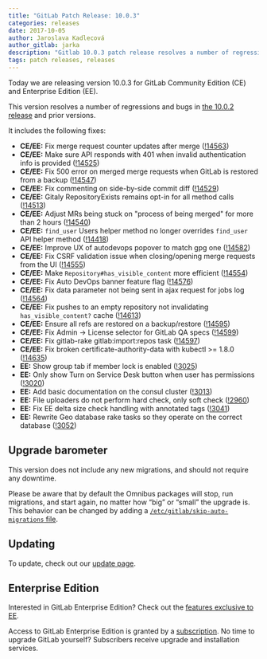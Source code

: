 ```yaml
---
title: "GitLab Patch Release: 10.0.3"
categories: releases
date: 2017-10-05
author: Jaroslava Kadlecová
author_gitlab: jarka
description: "Gitlab 10.0.3 patch release resolves a number of regressions and bugs in 10.0.2"
tags: patch releases, releases
---
```


Today we are releasing version 10.0.3 for GitLab Community Edition (CE) and Enterprise Edition (EE).

This version resolves a number of regressions and bugs in
[the 10.0.2 release](/releases/2017/09/27/gitlab-10-dot-0-dot-2-released/) and
prior versions.

<!-- more -->

It includes the following fixes:

- **CE/EE:** Fix merge request counter updates after merge ([!14563])
- **CE/EE:** Make sure API responds with 401 when invalid authentication info is provided ([!14525])
- **CE/EE:** Fix 500 error on merged merge requests when GitLab is restored from a backup ([!14547])
- **CE/EE:** Fix commenting on side-by-side commit diff ([!14529])
- **CE/EE:** Gitaly RepositoryExists remains opt-in for all method calls ([!14513])
- **CE/EE:** Adjust MRs being stuck on "process of being merged" for more than 2 hours ([!14540])
- **CE/EE:** `find_user` Users helper method no longer overrides `find_user` API helper method ([!14418])
- **CE/EE:** Improve UX of autodevops popover to match gpg one ([!14582])
- **CE/EE:** Fix CSRF validation issue when closing/opening merge requests from the UI ([!14555])
- **CE/EE:** Make `Repository#has_visible_content` more efficient ([!14554])
- **CE/EE:** Fix Auto DevOps banner feature flag ([!14576])
- **CE/EE:** Fix data parameter not being sent in ajax request for jobs log ([!14564])
- **CE/EE:** Fix pushes to an empty repository not invalidating `has_visible_content?` cache ([!14613])
- **CE/EE:** Ensure all refs are restored on a backup/restore ([!14595])
- **CE/EE:** Fix Admin -> License selector for GitLab QA specs ([!14599])
- **CE/EE:** Fix gitlab-rake gitlab:import:repos task ([!14597])
- **CE/EE:** Fix broken certificate-authority-data with kubectl >= 1.8.0 ([!14635])
- **EE:** Show group tab if member lock is enabled ([!3025])
- **EE:** Only show Turn on Service Desk button when user has permissions ([!3020])
- **EE:** Add basic documentation on the consul cluster ([!3013])
- **EE:** File uploaders do not perform hard check, only soft check ([!2960])
- **EE:** Fix EE delta size check handling with annotated tags ([!3041])
- **EE:** Rewrite Geo database rake tasks so they operate on the correct database ([!3052])

[!14563]: https://gitlab.com/gitlab-org/gitlab-ce/merge_requests/14563
[!14525]: https://gitlab.com/gitlab-org/gitlab-ce/merge_requests/14525
[!14547]: https://gitlab.com/gitlab-org/gitlab-ce/merge_requests/14547
[!14529]: https://gitlab.com/gitlab-org/gitlab-ce/merge_requests/14529
[!14513]: https://gitlab.com/gitlab-org/gitlab-ce/merge_requests/14513
[!14540]: https://gitlab.com/gitlab-org/gitlab-ce/merge_requests/14540
[!14418]: https://gitlab.com/gitlab-org/gitlab-ce/merge_requests/14418
[!14582]: https://gitlab.com/gitlab-org/gitlab-ce/merge_requests/14582
[!14555]: https://gitlab.com/gitlab-org/gitlab-ce/merge_requests/14555
[!14554]: https://gitlab.com/gitlab-org/gitlab-ce/merge_requests/14554
[!14576]: https://gitlab.com/gitlab-org/gitlab-ce/merge_requests/14576
[!14564]: https://gitlab.com/gitlab-org/gitlab-ce/merge_requests/14564
[!14613]: https://gitlab.com/gitlab-org/gitlab-ce/merge_requests/14613
[!14595]: https://gitlab.com/gitlab-org/gitlab-ce/merge_requests/14595
[!14599]: https://gitlab.com/gitlab-org/gitlab-ce/merge_requests/14599
[!14597]: https://gitlab.com/gitlab-org/gitlab-ce/merge_requests/14597
[!14635]: https://gitlab.com/gitlab-org/gitlab-ce/merge_requests/14635
[!3025]: https://gitlab.com/gitlab-org/gitlab-ee/merge_requests/3025
[!3020]: https://gitlab.com/gitlab-org/gitlab-ee/merge_requests/3020
[!3013]: https://gitlab.com/gitlab-org/gitlab-ee/merge_requests/3013
[!2960]: https://gitlab.com/gitlab-org/gitlab-ee/merge_requests/2960
[!3041]: https://gitlab.com/gitlab-org/gitlab-ee/merge_requests/3041
[!3052]: https://gitlab.com/gitlab-org/gitlab-ee/merge_requests/3052

## Upgrade barometer

This version does not include any new migrations, and should not require any
downtime.

Please be aware that by default the Omnibus packages will stop, run migrations,
and start again, no matter how “big” or “small” the upgrade is. This behavior
can be changed by adding a [`/etc/gitlab/skip-auto-migrations`
file](http://doc.gitlab.com/omnibus/update/README.html).

## Updating

To update, check out our [update page](/update/).

## Enterprise Edition

Interested in GitLab Enterprise Edition? Check out the [features exclusive to
EE](/pricing/).

Access to GitLab Enterprise Edition is granted by a [subscription](/stages-devops-lifecycle/).
No time to upgrade GitLab yourself? Subscribers receive upgrade and installation
services.
